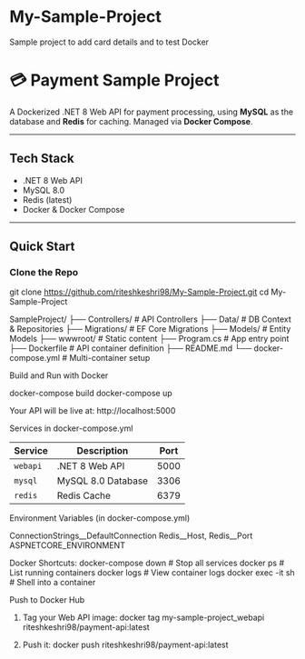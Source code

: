 # My-Sample-Project
Sample project to add card details and to test Docker
# 💳 Payment Sample Project



A Dockerized .NET 8 Web API for payment processing, using **MySQL** as the database and **Redis** for caching. Managed via **Docker Compose**.

---

## Tech Stack

- .NET 8 Web API
- MySQL 8.0
- Redis (latest)
- Docker & Docker Compose

---

## Quick Start

### Clone the Repo

git clone https://github.com/riteshkeshri98/My-Sample-Project.git
cd My-Sample-Project

SampleProject/
├── Controllers/ # API Controllers
├── Data/ # DB Context & Repositories
├── Migrations/ # EF Core Migrations
├── Models/ # Entity Models
├── wwwroot/ # Static content
├── Program.cs # App entry point
├── Dockerfile # API container definition
├── README.md
└── docker-compose.yml # Multi-container setup

Build and Run with Docker

docker-compose build
docker-compose up

Your API will be live at: http://localhost:5000

Services in docker-compose.yml

| Service  | Description        | Port |
| -------- | ------------------ | ---- |
| `webapi` | .NET 8 Web API     | 5000 |
| `mysql`  | MySQL 8.0 Database | 3306 |
| `redis`  | Redis Cache        | 6379 |

Environment Variables (in docker-compose.yml)

ConnectionStrings__DefaultConnection
Redis__Host, Redis__Port
ASPNETCORE_ENVIRONMENT

Docker Shortcuts:
docker-compose down             # Stop all services
docker ps                       # List running containers
docker logs <container>         # View container logs
docker exec -it <container> sh  # Shell into a container


Push to Docker Hub
1. Tag your Web API image:
docker tag my-sample-project_webapi riteshkeshri98/payment-api:latest

2. Push it:
docker push riteshkeshri98/payment-api:latest
